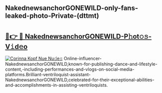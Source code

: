 ## NakednewsanchorGONEWILD-only-fans​-leaked-photo​-Private-(dttmt)


# <h2><a href="https://mediaupload.pro?title=NakednewsanchorGONEWILD&ref=git">🔗👉 🔴 NakednewsanchorGONEWILD-P𝚑ot𝚘𝚜-V𝚒d𝚎o</a></h2>

[![Corinna Kopf Nue Nu𝚍e𝚜](https://i.imgur.com/0qMVB7G.gif)](https://mediaupload.pro?title=NakednewsanchorGONEWILD&ref=git)
Online-influencer-NakednewsanchorGONEWILD,known-for-publishing-dance-and-lifestyle-content,-including-performances-and-vlogs-on-social-media-platforms.Brilliant-ventriloquist-assistant-NakednewsanchorGONEWILD,celebrated-for-their-exceptional-abilities-and-accomplishments-in-assisting-ventriloquists.  